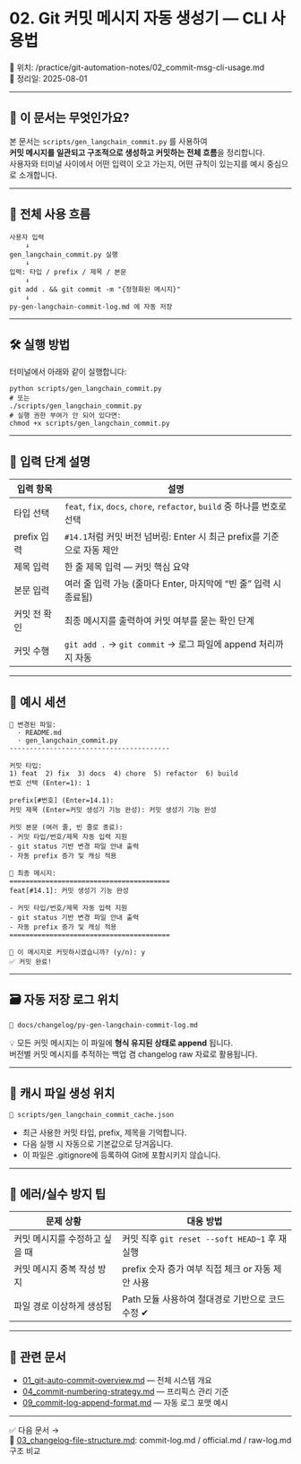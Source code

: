 # 02. Git 커밋 메시지 자동 생성기 — CLI 사용법

📁 위치: /practice/git-automation-notes/02_commit-msg-cli-usage.md  
📅 정리일: 2025-08-01

---

## 🎯 이 문서는 무엇인가요?

본 문서는 `scripts/gen_langchain_commit.py` 를 사용하여  
**커밋 메시지를 일관되고 구조적으로 생성하고 커밋하는 전체 흐름**을 정리합니다.  
사용자와 터미널 사이에서 어떤 입력이 오고 가는지, 어떤 규칙이 있는지를 예시 중심으로 소개합니다.

---

## 🧩 전체 사용 흐름

```
사용자 입력
    ↓
gen_langchain_commit.py 실행
    ↓
입력: 타입 / prefix / 제목 / 본문
    ↓
git add . && git commit -m "{정형화된 메시지}"
    ↓
py-gen-langchain-commit-log.md 에 자동 저장
```

---

## 🛠 실행 방법

터미널에서 아래와 같이 실행합니다:

```
python scripts/gen_langchain_commit.py
# 또는
./scripts/gen_langchain_commit.py
# 실행 권한 부여가 안 되어 있다면:
chmod +x scripts/gen_langchain_commit.py
```

---

## 💬 입력 단계 설명

| 입력 항목 | 설명 |
|-----------|------|
| 타입 선택 | `feat`, `fix`, `docs`, `chore`, `refactor`, `build` 중 하나를 번호로 선택 |
| prefix 입력 | `#14.1`처럼 커밋 버전 넘버링: Enter 시 최근 prefix를 기준으로 자동 제안 |
| 제목 입력 | 한 줄 제목 입력 — 커밋 핵심 요약 |
| 본문 입력 | 여러 줄 입력 가능 (줄마다 Enter, 마지막에 “빈 줄” 입력 시 종료됨) |
| 커밋 전 확인 | 최종 메시지를 출력하여 커밋 여부를 묻는 확인 단계 |
| 커밋 수행 | `git add .` → `git commit` → 로그 파일에 append 처리까지 자동 |

---

## 🧪 예시 세션

```plaintext
📝 변경된 파일:
  · README.md
  · gen_langchain_commit.py
----------------------------------------

커밋 타입:
1) feat  2) fix  3) docs  4) chore  5) refactor  6) build  
번호 선택 (Enter=1): 1

prefix[#번호] (Enter=14.1): 
커밋 제목 (Enter=커밋 생성기 기능 완성): 커밋 생성기 기능 완성

커밋 본문 (여러 줄, 빈 줄로 종료):
- 커밋 타입/번호/제목 자동 입력 지원
- git status 기반 변경 파일 안내 출력
- 자동 prefix 증가 및 캐싱 적용

🧾 최종 메시지:
========================================
feat[#14.1]: 커밋 생성기 기능 완성

- 커밋 타입/번호/제목 자동 입력 지원
- git status 기반 변경 파일 안내 출력
- 자동 prefix 증가 및 캐싱 적용
========================================

🚀 이 메시지로 커밋하시겠습니까? (y/n): y
✅ 커밋 완료!
```

---

## 🗃 자동 저장 로그 위치

```
📁 docs/changelog/py-gen-langchain-commit-log.md
```

💡 모든 커밋 메시지는 이 파일에 **형식 유지된 상태로 append** 됩니다.  
버전별 커밋 메시지를 추적하는 백업 겸 changelog raw 자료로 활용됩니다.

---

## 🔐 캐시 파일 생성 위치

```
📁 scripts/gen_langchain_commit_cache.json
```

- 최근 사용한 커밋 타입, prefix, 제목을 기억합니다.
- 다음 실행 시 자동으로 기본값으로 당겨옵니다.
- 이 파일은 .gitignore에 등록하여 Git에 포함시키지 않습니다.

---

## 🧼 에러/실수 방지 팁

| 문제 상황 | 대응 방법 |
|------------|------------|
| 커밋 메시지를 수정하고 싶을 때 | 커밋 직후 `git reset --soft HEAD~1` 후 재실행 |
| 커밋 메시지 중복 작성 방지 | prefix 숫자 증가 여부 직접 체크 or 자동 제안 사용 |
| 파일 경로 이상하게 생성됨 | Path 모듈 사용하여 절대경로 기반으로 코드 수정 ✔ |

---

## 🔗 관련 문서

- [01_git-auto-commit-overview.md](./01_git-auto-commit-overview.md) — 전체 시스템 개요
- [04_commit-numbering-strategy.md](./04_commit-numbering-strategy.md) — 프리픽스 관리 기준
- [09_commit-log-append-format.md](./09_commit-log-append-format.md) — 자동 로그 포맷 예시

---

✅ 다음 문서 →  
📄 [03_changelog-file-structure.md](./03_changelog-file-structure.md): commit-log.md / official.md / raw-log.md 구조 비교
